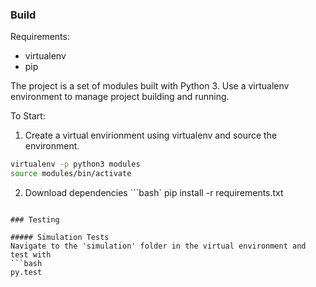 ### Build

Requirements:
- virtualenv
- pip

The project is a set of modules built with Python 3. Use a virtualenv environment to manage project building and running.

To Start:
1. Create a virtual envirionment using virtualenv and source the environment.

```bash
virtualenv -p python3 modules
source modules/bin/activate
```

2. Download dependencies
```bash`
pip install -r requirements.txt 
```

### Testing

##### Simulation Tests
Navigate to the 'simulation' folder in the virtual environment and test with
```bash
py.test
```
